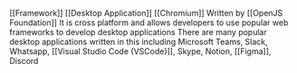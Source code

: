[[Framework]]
[[Desktop Application]]
[[Chromium]]
Written by [[OpenJS Foundation]]
It is cross platform and allows developers to use popular web frameworks to develop desktop applications
There are many popular desktop applications written in this including Microsoft Teams, Slack, Whatsapp, [[Visual Studio Code (VSCode)]], Skype, Notion, [[Figma]], Discord